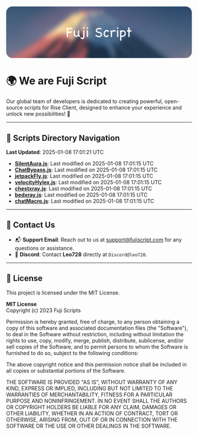 ![Banner](.github/b.webp)

# 🌍 **We are Fuji Script**

Our global team of developers is dedicated to creating powerful, open-source scripts for Rise Client, designed to enhance your experience and unlock new possibilities! 🌟

---
<!-- SCRIPTS_NAVIGATION_START -->
## 📂 **Scripts Directory Navigation**

**Last Updated**: 2025-01-08 17:01:21 UTC

- **[SilentAura.js](scripts/SilentAura.js)**: Last modified on 2025-01-08 17:01:15 UTC
- **[ChatBypass.js](scripts/ChatBypass.js)**: Last modified on 2025-01-08 17:01:15 UTC
- **[jetpackFly.js](scripts/jetpackFly.js)**: Last modified on 2025-01-08 17:01:15 UTC
- **[velocityHylex.js](scripts/velocityHylex.js)**: Last modified on 2025-01-08 17:01:15 UTC
- **[chestxray.js](scripts/chestxray.js)**: Last modified on 2025-01-08 17:01:15 UTC
- **[bedxray.js](scripts/bedxray.js)**: Last modified on 2025-01-08 17:01:15 UTC
- **[chatMacro.js](scripts/chatMacro.js)**: Last modified on 2025-01-08 17:01:15 UTC

<!-- SCRIPTS_NAVIGATION_END -->

---

## 💬 **Contact Us**  
- 📬 **Support Email**: Reach out to us at [support@fujiscript.com](mailto:support@fujiscript.com) for any questions or assistance.  
- 💬 **Discord**: Contact **Leo728** directly at `Discord@leo728`.

---

## 📜 **License**

This project is licensed under the MIT License.  

**MIT License**  
Copyright (c) 2023 Fuji Scripts  

Permission is hereby granted, free of charge, to any person obtaining a copy of this software and associated documentation files (the "Software"), to deal in the Software without restriction, including without limitation the rights to use, copy, modify, merge, publish, distribute, sublicense, and/or sell copies of the Software, and to permit persons to whom the Software is furnished to do so, subject to the following conditions:  

The above copyright notice and this permission notice shall be included in all copies or substantial portions of the Software.  

THE SOFTWARE IS PROVIDED "AS IS", WITHOUT WARRANTY OF ANY KIND, EXPRESS OR IMPLIED, INCLUDING BUT NOT LIMITED TO THE WARRANTIES OF MERCHANTABILITY, FITNESS FOR A PARTICULAR PURPOSE AND NONINFRINGEMENT. IN NO EVENT SHALL THE AUTHORS OR COPYRIGHT HOLDERS BE LIABLE FOR ANY CLAIM, DAMAGES OR OTHER LIABILITY, WHETHER IN AN ACTION OF CONTRACT, TORT OR OTHERWISE, ARISING FROM, OUT OF OR IN CONNECTION WITH THE SOFTWARE OR THE USE OR OTHER DEALINGS IN THE SOFTWARE.  

